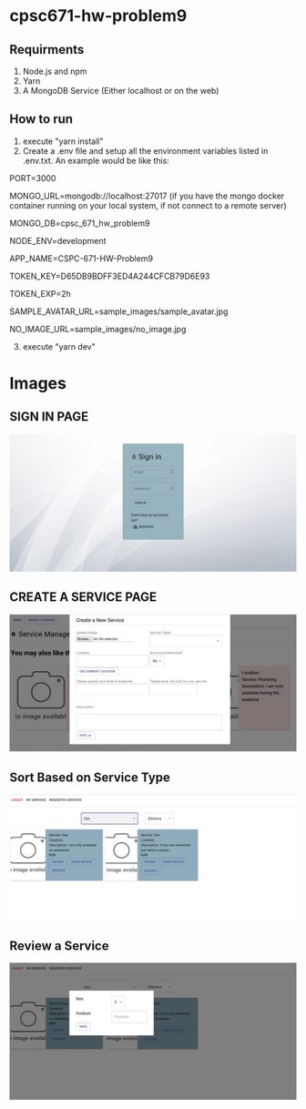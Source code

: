 # cpsc671-hw-problem9
## Requirments
1. Node.js and npm
2. Yarn
3. A MongoDB Service (Either localhost or on the web)
<!-- 3. docker -->
<!-- 4. creat a docker instance of mongo -->

## How to run
1. execute "yarn install"
2. Create a .env file and setup all the environment variables listed in .env.txt. An example would be like this:

PORT=3000

MONGO_URL=mongodb://localhost:27017 (if you have the mongo docker container running on your local system, if not connect to a remote server)

MONGO_DB=cpsc_671_hw_problem9

NODE_ENV=development

APP_NAME=CSPC-671-HW-Problem9

TOKEN_KEY=D65DB9BDFF3ED4A244CFCB79D6E93

TOKEN_EXP=2h

SAMPLE_AVATAR_URL=sample_images/sample_avatar.jpg

NO_IMAGE_URL=sample_images/no_image.jpg

3. execute "yarn dev"

# Images
## SIGN IN PAGE

![signIn](https://github.com/yaldaafshar/teamwork/blob/main/signIn.JPG)

## CREATE A SERVICE PAGE

![create](https://github.com/yaldaafshar/teamwork/blob/main/create.JPG)

## Sort Based on Service Type

![Sort](https://github.com/yaldaafshar/teamwork/blob/main/Gas.JPG)

## Review a Service

![Review](https://github.com/yaldaafshar/teamwork/blob/main/review.JPG)
